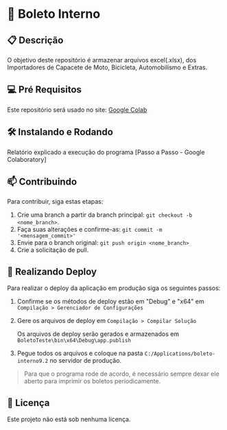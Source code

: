 # 🚀 Boleto Interno


## 📋 Descrição

O objetivo deste repositório é armazenar arquivos excel(.xlsx), dos Importadores de Capacete de Moto, Bicicleta, Automobilismo e Extras.
 
## 💻 Pré Requisitos

Este repositório será usado no site: [Google Colab](https://colab.research.google.com/)

## 🛠️ Instalando e Rodando

Relatório explicado a execução do programa [Passo a Passo - Google Colaboratory]

## 📫 Contribuindo

Para contribuir, siga estas etapas:

1. Crie uma branch a partir da branch principal: `git checkout -b <nome_branch>`.
3. Faça suas alterações e confirme-as: `git commit -m '<mensagem_commit>'`
4. Envie para o branch original: `git push origin <nome_branch>`
5. Crie a solicitação de pull.

## 🏁 Realizando Deploy

Para realizar o deploy da aplicação em produção siga os seguintes passos:

1. Confirme se os métodos de deploy estão em "Debug" e "x64" em `Compilação > Gerenciador de Configurações`
   
2. Gere os arquivos de deploy em `Compilação > Compilar Solução`
   
   Os arquivos de deploy serão gerados e armazenados em `BoletoTeste\bin\x64\Debug\app.publish`
   
3. Pegue todos os arquivos e coloque na pasta `C:/Applications/boleto-interno9.2` no servidor de produção.

> Para que o programa rode de acordo, é necessário sempre dexar ele aberto para imprimir os boletos periodicamente.

## 📜 Licença 

Este projeto não está sob nenhuma licença.


